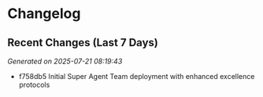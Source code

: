 # Changelog

## Recent Changes (Last 7 Days)

*Generated on 2025-07-21 08:19:43*

- f758db5 Initial Super Agent Team deployment with enhanced excellence protocols
